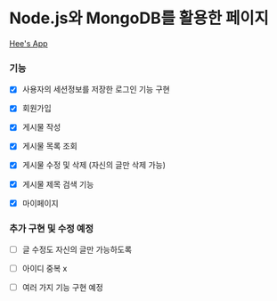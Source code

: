 # Node.js와 MongoDB를 활용한 페이지

[Hee's App](https://my-project-hees-app.du.r.appspot.com/)


### 기능 
- [x] 사용자의 세션정보를 저장한 로그인 기능 구현
- [x] 회원가입
- [x] 게시물 작성
- [x] 게시물 목록 조회
- [x] 게시물 수정 및 삭제 (자신의 글만 삭제 가능)
- [x] 게시물 제목 검색 기능
- [x] 마이페이지



### 추가 구현 및 수정 예정  
- [ ] 글 수정도 자신의 글만 가능하도록
- [ ] 아이디 중복 x
- [ ] 여러 가지 기능 구현 예정

